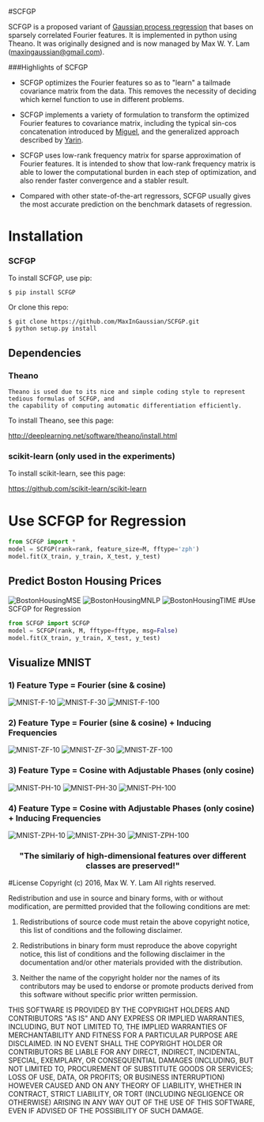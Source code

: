 #SCFGP

SCFGP is a proposed variant of [Gaussian process regression](http://www.gaussianprocess.org/gpml/) that bases on sparsely correlated Fourier features. 
It is implemented in python using Theano. It was originally
designed and is now managed by Max W. Y. Lam (maxingaussian@gmail.com).

###Highlights of SCFGP

- SCFGP optimizes
the Fourier features so as to "learn" a tailmade covariance matrix from the data. 
This removes the necessity of deciding which kernel function to use in different problems.

- SCFGP implements a variety of formulation to transform the optimized Fourier features to covariance matrix, including the typical sin-cos concatenation introduced by [Miguel](http://www.jmlr.org/papers/v11/lazaro-gredilla10a.html), and the generalized approach described by [Yarin](http://jmlr.org/proceedings/papers/v37/galb15.html).

- SCFGP uses low-rank frequency matrix for sparse approximation of Fourier features. It is 
intended to show that low-rank frequency matrix is able to lower the computational 
burden in each step of optimization, and also render faster convergence and a stabler result.

- Compared with other 
state-of-the-art regressors, SCFGP usually gives the most accurate prediction on the benchmark datasets of regression.

# Installation
   
### SCFGP

To install SCFGP, use pip:

    $ pip install SCFGP

Or clone this repo:

    $ git clone https://github.com/MaxInGaussian/SCFGP.git
    $ python setup.py install

## Dependencies
### Theano
    Theano is used due to its nice and simple coding style to represent tedious formulas of SCFGP, and
    the capability of computing automatic differentiation efficiently.
    
To install Theano, see this page:

   http://deeplearning.net/software/theano/install.html

### scikit-learn (only used in the experiments)
    
To install scikit-learn, see this page:

   https://github.com/scikit-learn/scikit-learn

# Use SCFGP for Regression
```python
from SCFGP import *
model = SCFGP(rank=rank, feature_size=M, fftype='zph')
model.fit(X_train, y_train, X_test, y_test)
```
## Predict Boston Housing Prices
![BostonHousingMSE](experiments/boston_housing_mse.png?raw=true "Boston Housing MSE")
![BostonHousingMNLP](experiments/boston_housing_mnlp.png?raw=true "Boston Housing MNLP")
![BostonHousingTIME](experiments/boston_housing_time.png?raw=true "Boston Housing Time")
#Use SCFGP for Regression
```python
from SCFGP import SCFGP
model = SCFGP(rank, M, fftype=fftype, msg=False)
model.fit(X_train, y_train, X_test, y_test)
```
## Visualize MNIST
### 1) Feature Type = Fourier (sine & cosine)
![MNIST-F-10](experiments/mnist/visualize_mnist_f_10.png?raw=true "MNIST F 10")
![MNIST-F-30](experiments/mnist/visualize_mnist_f_30.png?raw=true "MNIST F 10")
![MNIST-F-100](experiments/mnist/visualize_mnist_f_100.png?raw=true "MNIST F 10")
### 2) Feature Type = Fourier (sine & cosine) + Inducing Frequencies
![MNIST-ZF-10](experiments/mnist/visualize_mnist_zf_10.png?raw=true "MNIST ZF 10")
![MNIST-ZF-30](experiments/mnist/visualize_mnist_zf_30.png?raw=true "MNIST ZF 30")
![MNIST-ZF-100](experiments/mnist/visualize_mnist_zf_100.png?raw=true "MNIST ZF 100")
### 3) Feature Type = Cosine with Adjustable Phases (only cosine)
![MNIST-PH-10](experiments/mnist/visualize_mnist_ph_10.png?raw=true "MNIST PH 10")
![MNIST-PH-30](experiments/mnist/visualize_mnist_ph_30.png?raw=true "MNIST PH 30")
![MNIST-PH-100](experiments/mnist/visualize_mnist_ph_100.png?raw=true "MNIST PH 100")
### 4) Feature Type = Cosine with Adjustable Phases (only cosine) + Inducing Frequencies
![MNIST-ZPH-10](experiments/mnist/visualize_mnist_zph_10.png?raw=true "MNIST ZPH 10")
![MNIST-ZPH-30](experiments/mnist/visualize_mnist_zph_30.png?raw=true "MNIST ZPH 30")
![MNIST-ZPH-100](experiments/mnist/visualize_mnist_zph_100.png?raw=true "MNIST ZPH 100")
<h3 align="center">
"The similariy of high-dimensional features over different classes are preserved!"
</h3>

#License
Copyright (c) 2016, Max W. Y. Lam
All rights reserved.

Redistribution and use in source and binary forms, with or without modification, are permitted provided that the following conditions are met:

1. Redistributions of source code must retain the above copyright notice, this list of conditions and the following disclaimer.

2. Redistributions in binary form must reproduce the above copyright notice, this list of conditions and the following disclaimer in the documentation and/or other materials provided with the distribution.

3. Neither the name of the copyright holder nor the names of its contributors may be used to endorse or promote products derived from this software without specific prior written permission.

THIS SOFTWARE IS PROVIDED BY THE COPYRIGHT HOLDERS AND CONTRIBUTORS "AS IS" AND ANY EXPRESS OR IMPLIED WARRANTIES, INCLUDING, BUT NOT LIMITED TO, THE IMPLIED WARRANTIES OF MERCHANTABILITY AND FITNESS FOR A PARTICULAR PURPOSE ARE DISCLAIMED. IN NO EVENT SHALL THE COPYRIGHT HOLDER OR CONTRIBUTORS BE LIABLE FOR ANY DIRECT, INDIRECT, INCIDENTAL, SPECIAL, EXEMPLARY, OR CONSEQUENTIAL DAMAGES (INCLUDING, BUT NOT LIMITED TO, PROCUREMENT OF SUBSTITUTE GOODS OR SERVICES; LOSS OF USE, DATA, OR PROFITS; OR BUSINESS INTERRUPTION) HOWEVER CAUSED AND ON ANY THEORY OF LIABILITY, WHETHER IN CONTRACT, STRICT LIABILITY, OR TORT (INCLUDING NEGLIGENCE OR OTHERWISE) ARISING IN ANY WAY OUT OF THE USE OF THIS SOFTWARE, EVEN IF ADVISED OF THE POSSIBILITY OF SUCH DAMAGE.